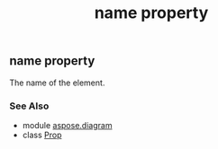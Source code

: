 ﻿---
title: name property
second_title: Aspose.Diagram for Python via .NET API References
description: 
type: docs
weight: 110
url: /python-net/aspose.diagram/prop/name/
is_root: false
---

## name property


The name of the element.

### See Also
* module [aspose.diagram](../../)
* class [Prop](/diagram/python-net/aspose.diagram/prop)
